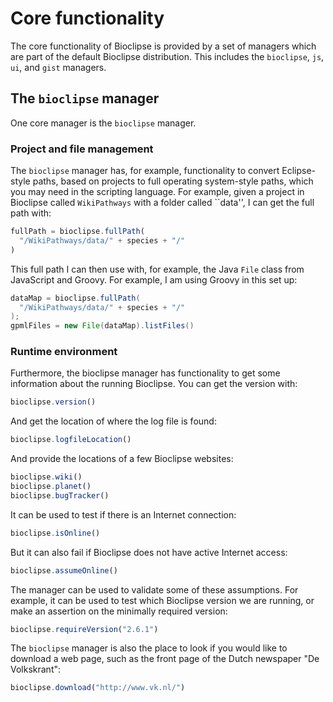 # Core functionality

The core functionality of Bioclipse is provided by a set of managers which are part
of the default Bioclipse distribution. This includes the `bioclipse`,
`js`, `ui`, and `gist` managers.

## The `bioclipse` manager

One core manager is the `bioclipse` manager. 

### Project and file management

The `bioclipse` manager has, for example,
functionality to convert Eclipse-style paths, based on projects to full
operating system-style paths, which you may need in the scripting language. For
example, given a project in Bioclipse called ``WikiPathways`` with a folder
called ``data'', I can get the full path with:

```javascript
fullPath = bioclipse.fullPath(
  "/WikiPathways/data/" + species + "/"
)
```

This full path I can then use with, for example, the Java
`File` class from JavaScript and Groovy. For example,
I am using Groovy in this set up:

```groovy
dataMap = bioclipse.fullPath(
  "/WikiPathways/data/" + species + "/"
);
gpmlFiles = new File(dataMap).listFiles()
```

### Runtime environment

Furthermore, the bioclipse manager has functionality to get some information
about the running Bioclipse. You can get the version with:

```js
bioclipse.version()
```

And get the location of where the log file is found:

```js
bioclipse.logfileLocation()
```

And provide the locations of a few Bioclipse websites:

```js
bioclipse.wiki()
bioclipse.planet()
bioclipse.bugTracker()
```

It can be used to test if there is an Internet connection:

```js
bioclipse.isOnline()
```

But it can also fail if Bioclipse does not have active Internet
access:

```js
bioclipse.assumeOnline()
```

The manager can be used to validate some of these assumptions. For example, it
can be used to test which Bioclipse version we are running, or make an
assertion on the minimally required version:

```js
bioclipse.requireVersion("2.6.1")
```

The `bioclipse` manager is also the place to look if you would like to download a
web page, such as the front page of the Dutch newspaper "De Volkskrant":

```js
bioclipse.download("http://www.vk.nl/")
```
